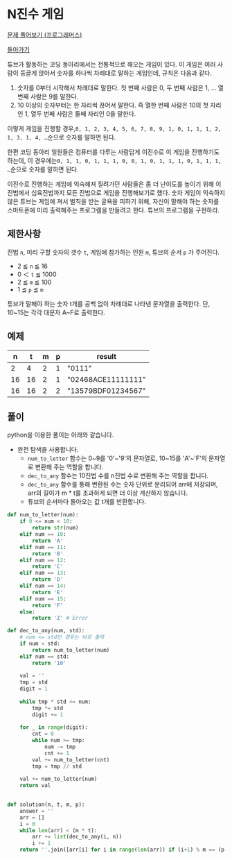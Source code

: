 # N진수 게임

[문제 풀어보기 (프로그래머스)](https://programmers.co.kr/learn/courses/30/lessons/17687)

[돌아가기](/../alg/)

튜브가 활동하는 코딩 동아리에서는 전통적으로 해오는 게임이 있다. 이 게임은 여러 사람이 둥글게 앉아서 숫자를 하나씩 차례대로 말하는 게임인데, 규칙은 다음과 같다.

1. 숫자를 0부터 시작해서 차례대로 말한다. 첫 번째 사람은 0, 두 번째 사람은 1, … 열 번째 사람은 9를 말한다.
2. 10 이상의 숫자부터는 한 자리씩 끊어서 말한다. 즉 열한 번째 사람은 10의 첫 자리인 1, 열두 번째 사람은 둘째 자리인 0을 말한다.

이렇게 게임을 진행할 경우,`0, 1, 2, 3, 4, 5, 6, 7, 8, 9, 1, 0, 1, 1, 1, 2, 1, 3, 1, 4, …`순으로 숫자를 말하면 된다.

한편 코딩 동아리 일원들은 컴퓨터를 다루는 사람답게 이진수로 이 게임을 진행하기도 하는데, 이 경우에는`0, 1, 1, 0, 1, 1, 1, 0, 0, 1, 0, 1, 1, 1, 0, 1, 1, 1, …`순으로 숫자를 말하면 된다.

이진수로 진행하는 게임에 익숙해져 질려가던 사람들은 좀 더 난이도를 높이기 위해 이진법에서 십육진법까지 모든 진법으로 게임을 진행해보기로 했다. 숫자 게임이 익숙하지 않은 튜브는 게임에 져서 벌칙을 받는 굴욕을 피하기 위해, 자신이 말해야 하는 숫자를 스마트폰에 미리 출력해주는 프로그램을 만들려고 한다. 튜브의 프로그램을 구현하라.

## 제한사항

진법 `n`, 미리 구할 숫자의 갯수 `t`, 게임에 참가하는 인원 `m`, 튜브의 순서 `p` 가 주어진다.

- 2 ≦ `n` ≦ 16
- 0 ＜ `t` ≦ 1000
- 2 ≦ `m` ≦ 100
- 1 ≦ `p` ≦ `m`

튜브가 말해야 하는 숫자 t개를 공백 없이 차례대로 나타낸 문자열을 출력한다. 단, 10~15는 각각 대문자 A~F로 출력한다.

## 예제

| n | t | m | p | result |
| - | - | - | - | - |
| 2 | 4 | 2 | 1 | "0111" |
| 16 | 16 | 2 | 1 | "02468ACE11111111" |
| 16 | 16 | 2 | 2 | "13579BDF01234567" |

## 풀이

python을 이용한 풀이는 아래와 같습니다.

- 완전 탐색을 사용합니다.
    - `num_to_letter` 함수는 0~9를 '0'~'9'의 문자열로, 10~15를 'A'~'F'의 문자열로 변환해 주는 역할을 합니다.
    - `dec_to_any` 함수는 10진법 수를 n진법 수로 변환해 주는 역할을 합니다.
    - `dec_to_any` 함수를 통해 변환된 수는 숫자 단위로 분리되어 arr에 저장되며, arr의 길이가 m * t를 초과하게 되면 더 이상 계산하지 않습니다.
    - 튜브의 순서마다 돌아오는 값 t개를 반환합니다.

```python
def num_to_letter(num):
    if 0 <= num < 10:
        return str(num)
    elif num == 10:
        return 'A'
    elif num == 11:
        return 'B'
    elif num == 12:
        return 'C'
    elif num == 13:
        return 'D'
    elif num == 14:
        return 'E'
    elif num == 15:
        return 'F'
    else:
        return 'Z' # Error

def dec_to_any(num, std):
    # num <= std인 경우는 바로 출력
    if num < std:
        return num_to_letter(num)
    elif num == std:
        return '10'
    
    val = ''
    tmp = std
    digit = 1
    
    while tmp * std <= num:
        tmp *= std
        digit += 1
    
    for _ in range(digit):
        cnt = 0
        while num >= tmp:
            num -= tmp
            cnt += 1
        val += num_to_letter(cnt)
        tmp = tmp // std
    
    val += num_to_letter(num)
    return val
    

def solution(n, t, m, p):
    answer = ''
    arr = []
    i = 0
    while len(arr) < (m * t):
        arr += list(dec_to_any(i, n))
        i += 1
    return ''.join([arr[i] for i in range(len(arr)) if (i+1) % m == (p % m)][:t])
```
